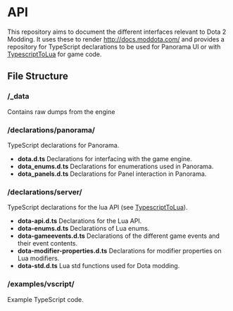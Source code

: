 # API
This repository aims to document the different interfaces relevant to Dota 2 Modding. It uses these to render http://docs.moddota.com/ and provides a repository for TypeScript declarations to be used for Panorama UI or with [TypescriptToLua](https://github.com/Perryvw/TypescriptToLua) for game code.

## File Structure
### /_data
Contains raw dumps from the engine

### /declarations/panorama/
TypeScript declarations for Panorama.
* **dota.d.ts** Declarations for interfacing with the game engine.
* **dota_enums.d.ts** Declarations for enumerations used in Panorama.
* **dota_panels.d.ts** Declarations for Panel interaction in Panorama.

### /declarations/server/
TypeScript declarations for the lua API (see [TypescriptToLua](https://github.com/Perryvw/TypescriptToLua)).
* **dota-api.d.ts** Declarations for the Lua API.
* **dota-enums.d.ts** Declarations of Lua enums.
* **dota-gameevents.d.ts** Declarations of the different game events and their event contents.
* **dota-modifier-properties.d.ts** Declarations for modifier properties on Lua modifiers.
* **dota-std.d.ts** Lua std functions used for Dota modding. 

### /examples/vscript/
Example TypeScript code.
